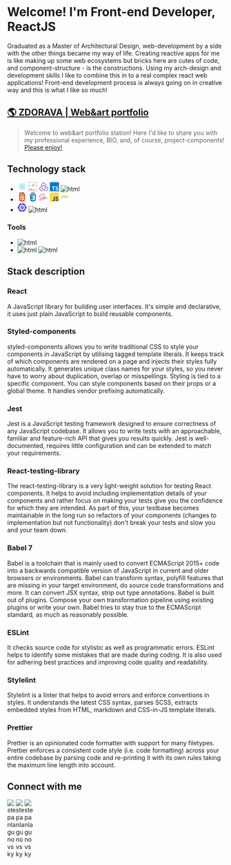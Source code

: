 # Welcome! I'm Front-end Developer, ReactJS

Graduated as a Master of Architectural Design, web-development by a side with the other things became my way of life.
Creating reactive apps for me is like making up some web ecosystems but bricks here are cutes of code, and component-structure - is the constructions. Using my arch-design and development skills I like to combine this in to a real complex react web applications!
Front-end development process is always going on in creative way and this is what I like so much!

## [🌎 ZDORAVA | Web&art portfolio][website-path]
> Welcome to web&art portfolio station! Here I'd like to share you with my professional experience, BIO, and, of course, project-components! [Please enjoy!  ][website-path]

## Technology stack

- <img height="21px" alt="html" src="https://raw.githubusercontent.com/github/explore/80688e429a7d4ef2fca1e82350fe8e3517d3494d/topics/react/react.png" /> <img height="21px" alt="html" src="https://raw.githubusercontent.com/github/explore/80688e429a7d4ef2fca1e82350fe8e3517d3494d/topics/styled-components/styled-components.png" /> <img height="21px" alt="html" src="https://raw.githubusercontent.com/github/explore/80688e429a7d4ef2fca1e82350fe8e3517d3494d/topics/redux/redux.png" /> <img height="21px" alt="html" src="https://raw.githubusercontent.com/github/explore/80688e429a7d4ef2fca1e82350fe8e3517d3494d/topics/typescript/typescript.png" /> <img height="21px" alt="html" src="https://cdn.jsdelivr.net/npm/simple-icons@3/icons/jest.svg" />
- <img height="21px" alt="html" src="https://raw.githubusercontent.com/github/explore/80688e429a7d4ef2fca1e82350fe8e3517d3494d/topics/html/html.png" /> <img height="21px" alt="html" src="https://raw.githubusercontent.com/github/explore/80688e429a7d4ef2fca1e82350fe8e3517d3494d/topics/css/css.png" /> <img height="21px" alt="html" src="https://raw.githubusercontent.com/github/explore/80688e429a7d4ef2fca1e82350fe8e3517d3494d/topics/sass/sass.png" /> <img height="21px" alt="html" src="https://raw.githubusercontent.com/github/explore/80688e429a7d4ef2fca1e82350fe8e3517d3494d/topics/javascript/javascript.png" /> <img height="21px" alt="html" src="https://raw.githubusercontent.com/github/explore/80688e429a7d4ef2fca1e82350fe8e3517d3494d/topics/babel/babel.png" />
- <img height="21px" alt="html" src="https://raw.githubusercontent.com/github/explore/80688e429a7d4ef2fca1e82350fe8e3517d3494d/topics/eslint/eslint.png" /> <img height="21px" alt="html" src="https://cdn.jsdelivr.net/npm/simple-icons@3/icons/prettier.svg" />

### Tools
- <img height="21px" alt="html" src="https://cdn.jsdelivr.net/npm/simple-icons@3/icons/webstorm.svg" />
- <img height="21px" alt="html" src="https://cdn.jsdelivr.net/npm/simple-icons@3/icons/adobephotoshop.svg" /> <img height="21px" alt="html" src="https://cdn.jsdelivr.net/npm/simple-icons@3/icons/figma.svg" />

## Stack description

### React
A JavaScript library for building user interfaces. It's simple and declarative, it uses just plain JavaScript to build reusable components.

### Styled-components
styled-components allows you to write traditional CSS to style your components in JavaScript by utilising tagged template literals. It keeps track of which components are rendered on a page and injects their styles fully automatically. It generates unique class names for your styles, so you never have to worry about duplication, overlap or misspellings. Styling is tied to a specific component. You can style components based on their props or a global theme. It handles vendor prefixing automatically.

### Jest
Jest is a JavaScript testing framework designed to ensure correctness of any JavaScript codebase. It allows you to write tests with an approachable, familiar and feature-rich API that gives you results quickly. Jest is well-documented, requires little configuration and can be extended to match your requirements.

### React-testing-library
The react-testing-library is a very light-weight solution for testing React components. It helps to avoid including implementation details of your components and rather focus on making your tests give you the confidence for which they are intended. As part of this, your testbase becomes maintainable in the long run so refactors of your components (changes to implementation but not functionality) don't break your tests and slow you and your team down.

### Babel 7
Babel is a toolchain that is mainly used to convert ECMAScript 2015+ code into a backwards compatible version of JavaScript in current and older browsers or environments. Babel can transform syntax, polyfill features that are missing in your target environment, do source code transformations and more. It can convert JSX syntax, strip out type annotations. Babel is built out of plugins. Compose your own transformation pipeline using existing plugins or write your own. Babel tries to stay true to the ECMAScript standard, as much as reasonably possible.

### ESLint
It checks source code for stylistic as well as programmatic errors. ESLint helps to identify some mistakes that are made during coding. It is also used for adhering best practices and improving code quality and readability.

### Stylelint
Stylelint is a linter that helps to avoid errors and enforce conventions in styles. It understands the latest CSS syntax, parses SCSS, extracts embedded styles from HTML, markdown and CSS-in-JS template literals.

### Prettier
Prettier is an opinionated code formatter with support for many filetypes. Prettier enforces a consistent code style (i.e. code formatting) across your entire codebase by parsing code and re-printing it with its own rules taking the maximum line length into account.

## Connect with me
[<img align="left" alt="stepanlagunovsky" width="20px" src="https://cdn.jsdelivr.net/npm/simple-icons@v3/icons/linkedin.svg" />][linkedin-path]
[<img align="left" alt="stepanlagunovsky" width="20px" src="https://cdn.jsdelivr.net/npm/simple-icons@v3/icons/telegram.svg" />][telegram-path]
[<img align="left" alt="stepanlagunovsky" width="20px" src="https://cdn.jsdelivr.net/npm/simple-icons@v3/icons/gmail.svg" />][gmail-path]
</br>

[linkedin-path]: https://www.linkedin.com/in/stepan-lagunovsky/
[telegram-path]: https://t.me/chienpo
[gmail-path]: mailto:stepan.lagunovsky@gmail.com
[website-path]: https://zdorava.com

